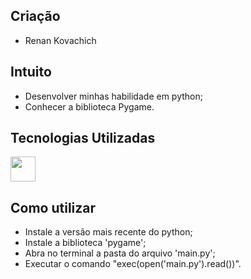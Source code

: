## Criação

- Renan Kovachich

## Intuito

- Desenvolver minhas habilidade em python;
- Conhecer a biblioteca Pygame.

## Tecnologias Utilizadas

<img src="https://cdn.jsdelivr.net/gh/devicons/devicon/icons/python/python-original-wordmark.svg" width="40" height="40"/>

## Como utilizar

- Instale a versão mais recente do python;
- Instale a biblioteca 'pygame';
- Abra no terminal a pasta do arquivo 'main.py';
- Executar o comando "exec(open('main.py').read())".

